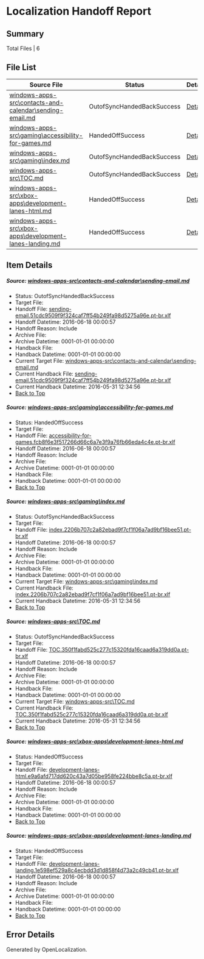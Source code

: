 # <a name='report-top'></a> Localization Handoff Report

## Summary
 Total Files | 6

## File List
 Source File | Status | Details 
 ----------- | ------ | ------- 
 [windows-apps-src\contacts-and-calendar\sending-email.md](https://github.com/Microsoft/windows-apps/blob/252e144b2436f047f7b0849bb6e5aee87b2e3464/windows-apps-src/contacts-and-calendar/sending-email.md) | OutofSyncHandedBackSuccess | [Details](#ff0d2cd86f8ba422db7a26565c52293a3e21a018501)
 [windows-apps-src\gaming\accessibility-for-games.md](https://github.com/Microsoft/windows-apps/blob/2492ff5c8b3ba0331e831234943a1db124f8fa4f/windows-apps-src/gaming/accessibility-for-games.md) | HandedOffSuccess | [Details](#2b78d767a7ac75e27f759c0eb06953e6158fb88b2103)
 [windows-apps-src\gaming\index.md](https://github.com/Microsoft/windows-apps/blob/41ee0d2a45408b5b1a0dbc0b102f1b59843814b2/windows-apps-src/gaming/index.md) | OutofSyncHandedBackSuccess | [Details](#e5447f6238ece768513d160579e1c7e89b04e5092159)
 [windows-apps-src\TOC.md](https://github.com/Microsoft/windows-apps/blob/41ee0d2a45408b5b1a0dbc0b102f1b59843814b2/windows-apps-src/TOC.md) | OutofSyncHandedBackSuccess | [Details](#c0a71fa7546fd5f2c7b53b75590797045946ea7f3797)
 [windows-apps-src\xbox-apps\development-lanes-html.md](https://github.com/Microsoft/windows-apps/blob/4996662d044315b878eb05eb6b82a17ce5eef2a7/windows-apps-src/xbox-apps/development-lanes-html.md) | HandedOffSuccess | [Details](#a7b891cf8373e989a0a3bebb0f40be9026ce42b43849)
 [windows-apps-src\xbox-apps\development-lanes-landing.md](https://github.com/Microsoft/windows-apps/blob/e0c273495321689e37df6b36d97870327cff6c5a/windows-apps-src/xbox-apps/development-lanes-landing.md) | HandedOffSuccess | [Details](#54db2390b5df3b5c6bc7ca6f7d6e36454435c5433850)

## Item Details
##### <a name='ff0d2cd86f8ba422db7a26565c52293a3e21a018501'></a> Source: [windows-apps-src\contacts-and-calendar\sending-email.md](https://github.com/Microsoft/windows-apps/blob/252e144b2436f047f7b0849bb6e5aee87b2e3464/windows-apps-src/contacts-and-calendar/sending-email.md)
* Status: OutofSyncHandedBackSuccess
* Target File: 
* Handoff File: [sending-email.51cdc9509f9f324caf7ff54b249fa98d5275a96e.pt-br.xlf](https://github.com/Microsoft/WDG.handoff/blob/ba4968db422c5a5f0eb6ada247a252f9b25326de/ol-handoff/Microsoft/windows-apps.pt-br/master/sending-email.51cdc9509f9f324caf7ff54b249fa98d5275a96e.pt-br.xlf)
* Handoff Datetime: 2016-06-18 00:00:57
* Handoff Reason: Include
* Archive File: 
* Archive Datetime: 0001-01-01 00:00:00
* Handback File: 
* Handback Datetime: 0001-01-01 00:00:00
* Current Target File: [windows-apps-src\contacts-and-calendar\sending-email.md](https://github.com/Microsoft/windows-apps.pt-br/blob/ada805836c3479ab8aa6b2f72b4db9010e208812/windows-apps-src/contacts-and-calendar/sending-email.md)
* Current Handback File: [sending-email.51cdc9509f9f324caf7ff54b249fa98d5275a96e.pt-br.xlf](https://github.com/Microsoft/WDG.handback/blob/54ba89e7241c18d09319524e8f814154f78b5af6/ol-handback/Microsoft/windows-apps.pt-br/master/sending-email.51cdc9509f9f324caf7ff54b249fa98d5275a96e.pt-br.xlf)
* Current Handback Datetime: 2016-05-31 12:34:56
* [Back to Top](#report-top)

##### <a name='2b78d767a7ac75e27f759c0eb06953e6158fb88b2103'></a> Source: [windows-apps-src\gaming\accessibility-for-games.md](https://github.com/Microsoft/windows-apps/blob/2492ff5c8b3ba0331e831234943a1db124f8fa4f/windows-apps-src/gaming/accessibility-for-games.md)
* Status: HandedOffSuccess
* Target File: 
* Handoff File: [accessibility-for-games.fcb8f6e3f517266d66c6a7e3f9a76fb66eda4c4e.pt-br.xlf](https://github.com/Microsoft/WDG.handoff/blob/ba4968db422c5a5f0eb6ada247a252f9b25326de/ol-handoff/Microsoft/windows-apps.pt-br/master/accessibility-for-games.fcb8f6e3f517266d66c6a7e3f9a76fb66eda4c4e.pt-br.xlf)
* Handoff Datetime: 2016-06-18 00:00:57
* Handoff Reason: Include
* Archive File: 
* Archive Datetime: 0001-01-01 00:00:00
* Handback File: 
* Handback Datetime: 0001-01-01 00:00:00
* [Back to Top](#report-top)

##### <a name='e5447f6238ece768513d160579e1c7e89b04e5092159'></a> Source: [windows-apps-src\gaming\index.md](https://github.com/Microsoft/windows-apps/blob/41ee0d2a45408b5b1a0dbc0b102f1b59843814b2/windows-apps-src/gaming/index.md)
* Status: OutofSyncHandedBackSuccess
* Target File: 
* Handoff File: [index.2206b707c2a82ebad9f7cf1f06a7ad9bf16bee51.pt-br.xlf](https://github.com/Microsoft/WDG.handoff/blob/ba4968db422c5a5f0eb6ada247a252f9b25326de/ol-handoff/Microsoft/windows-apps.pt-br/master/index.2206b707c2a82ebad9f7cf1f06a7ad9bf16bee51.pt-br.xlf)
* Handoff Datetime: 2016-06-18 00:00:57
* Handoff Reason: Include
* Archive File: 
* Archive Datetime: 0001-01-01 00:00:00
* Handback File: 
* Handback Datetime: 0001-01-01 00:00:00
* Current Target File: [windows-apps-src\gaming\index.md](https://github.com/Microsoft/windows-apps.pt-br/blob/ada805836c3479ab8aa6b2f72b4db9010e208812/windows-apps-src/gaming/index.md)
* Current Handback File: [index.2206b707c2a82ebad9f7cf1f06a7ad9bf16bee51.pt-br.xlf](https://github.com/Microsoft/WDG.handback/blob/54ba89e7241c18d09319524e8f814154f78b5af6/ol-handback/Microsoft/windows-apps.pt-br/master/index.2206b707c2a82ebad9f7cf1f06a7ad9bf16bee51.pt-br.xlf)
* Current Handback Datetime: 2016-05-31 12:34:56
* [Back to Top](#report-top)

##### <a name='c0a71fa7546fd5f2c7b53b75590797045946ea7f3797'></a> Source: [windows-apps-src\TOC.md](https://github.com/Microsoft/windows-apps/blob/41ee0d2a45408b5b1a0dbc0b102f1b59843814b2/windows-apps-src/TOC.md)
* Status: OutofSyncHandedBackSuccess
* Target File: 
* Handoff File: [TOC.350f1fabd525c277c15320fda16caad6a319dd0a.pt-br.xlf](https://github.com/Microsoft/WDG.handoff/blob/ba4968db422c5a5f0eb6ada247a252f9b25326de/ol-handoff/Microsoft/windows-apps.pt-br/master/TOC.350f1fabd525c277c15320fda16caad6a319dd0a.pt-br.xlf)
* Handoff Datetime: 2016-06-18 00:00:57
* Handoff Reason: Include
* Archive File: 
* Archive Datetime: 0001-01-01 00:00:00
* Handback File: 
* Handback Datetime: 0001-01-01 00:00:00
* Current Target File: [windows-apps-src\TOC.md](https://github.com/Microsoft/windows-apps.pt-br/blob/ada805836c3479ab8aa6b2f72b4db9010e208812/windows-apps-src/TOC.md)
* Current Handback File: [TOC.350f1fabd525c277c15320fda16caad6a319dd0a.pt-br.xlf](https://github.com/Microsoft/WDG.handback/blob/54ba89e7241c18d09319524e8f814154f78b5af6/ol-handback/Microsoft/windows-apps.pt-br/master/TOC.350f1fabd525c277c15320fda16caad6a319dd0a.pt-br.xlf)
* Current Handback Datetime: 2016-05-31 12:34:56
* [Back to Top](#report-top)

##### <a name='a7b891cf8373e989a0a3bebb0f40be9026ce42b43849'></a> Source: [windows-apps-src\xbox-apps\development-lanes-html.md](https://github.com/Microsoft/windows-apps/blob/4996662d044315b878eb05eb6b82a17ce5eef2a7/windows-apps-src/xbox-apps/development-lanes-html.md)
* Status: HandedOffSuccess
* Target File: 
* Handoff File: [development-lanes-html.e9a6afd717dd620c43a7d05be958fe224bbe8c5a.pt-br.xlf](https://github.com/Microsoft/WDG.handoff/blob/ba4968db422c5a5f0eb6ada247a252f9b25326de/ol-handoff/Microsoft/windows-apps.pt-br/master/development-lanes-html.e9a6afd717dd620c43a7d05be958fe224bbe8c5a.pt-br.xlf)
* Handoff Datetime: 2016-06-18 00:00:57
* Handoff Reason: Include
* Archive File: 
* Archive Datetime: 0001-01-01 00:00:00
* Handback File: 
* Handback Datetime: 0001-01-01 00:00:00
* [Back to Top](#report-top)

##### <a name='54db2390b5df3b5c6bc7ca6f7d6e36454435c5433850'></a> Source: [windows-apps-src\xbox-apps\development-lanes-landing.md](https://github.com/Microsoft/windows-apps/blob/e0c273495321689e37df6b36d97870327cff6c5a/windows-apps-src/xbox-apps/development-lanes-landing.md)
* Status: HandedOffSuccess
* Target File: 
* Handoff File: [development-lanes-landing.1e598ef529a8c4ecbdd3d1d858f4d73a2c49cb41.pt-br.xlf](https://github.com/Microsoft/WDG.handoff/blob/ba4968db422c5a5f0eb6ada247a252f9b25326de/ol-handoff/Microsoft/windows-apps.pt-br/master/development-lanes-landing.1e598ef529a8c4ecbdd3d1d858f4d73a2c49cb41.pt-br.xlf)
* Handoff Datetime: 2016-06-18 00:00:57
* Handoff Reason: Include
* Archive File: 
* Archive Datetime: 0001-01-01 00:00:00
* Handback File: 
* Handback Datetime: 0001-01-01 00:00:00
* [Back to Top](#report-top)


## Error Details

Generated by OpenLocalization.
